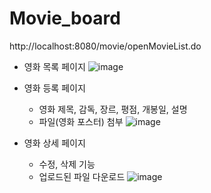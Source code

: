 # Movie_board

http://localhost:8080/movie/openMovieList.do

- 영화 목록 페이지
![image](https://github.com/user-attachments/assets/96855419-5dca-47fd-a896-f882a0cdbe8e)


- 영화 등록 페이지
  - 영화 제목, 감독, 장르, 평점, 개봉일, 설명
  - 파일(영화 포스터) 첨부
![image](https://github.com/user-attachments/assets/8d14ce3e-fe79-4660-a2a8-3bfa15d9e1d4)

- 영화 상세 페이지
  - 수정, 삭제 기능
  - 업로드된 파일 다운로드
![image](https://github.com/user-attachments/assets/06f4d6b2-9dcc-42ac-90ca-50f72bf115e4)

